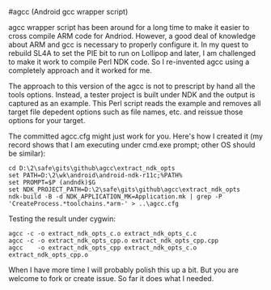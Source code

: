 #agcc (Android gcc wrapper script)

agcc wrapper script has been around for a long time to make it easier 
to cross compile ARM code for Andriod. However, a good deal of knowledge 
about ARM and gcc is necessary to properly configure it. In my quest to 
rebuild SL4A to set the PIE bit to run on Lollipop and later, I am 
challenged to make it work to compile Perl NDK code. So I re-invented
agcc using a completely approach and it worked for me.

The approach to this version of the agcc is not to prescript by hand 
all the tools options. Instead, a tester project is built under NDK 
and the output is captured as an example. This Perl script reads 
the example and removes all target file depedent options such as 
file names, etc. and reissue those options for your target.

The committed agcc.cfg might just work for you. Here's how I created 
it (my record shows that I am executing under cmd.exe prompt; other OS 
should be similar):

    cd D:\2\safe\gits\github\agcc\extract_ndk_opts
    set PATH=D:\2\wk\android\android-ndk-r11c;%PATH%
    set PROMPT=$P (andndk)$G
    set NDK_PROJECT_PATH=D:\2\safe\gits\github\agcc\extract_ndk_opts
    ndk-build -B -d NDK_APPLICATION_MK=Application.mk | grep -P 'CreateProcess.*toolchains.*arm-' > ..\agcc.cfg

Testing the result under cygwin:

    agcc -c -o extract_ndk_opts_c.o extract_ndk_opts_c.c
    agcc -c -o extract_ndk_opts_cpp.o extract_ndk_opts_cpp.cpp
    agcc    -o extract_ndk_opts_cpp extract_ndk_opts_c.o extract_ndk_opts_cpp.o

When I have more time I will probably polish this up a bit. But you 
are welcome to fork or create issue. So far it does what I needed.
